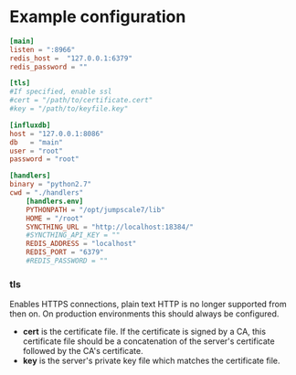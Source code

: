 # Example configuration

```toml
[main]
listen = ":8966"
redis_host =  "127.0.0.1:6379"
redis_password = ""

[tls]
#If specified, enable ssl
#cert = "/path/to/certificate.cert"
#key = "/path/to/keyfile.key"

[influxdb]
host = "127.0.0.1:8086"
db   = "main"
user = "root"
password = "root"

[handlers]
binary = "python2.7"
cwd = "./handlers"
    [handlers.env]
    PYTHONPATH = "/opt/jumpscale7/lib"
    HOME = "/root"
    SYNCTHING_URL = "http://localhost:18384/"
    #SYNCTHING_API_KEY = ""
    REDIS_ADDRESS = "localhost"
    REDIS_PORT = "6379"
    #REDIS_PASSWORD = ""
```

### tls
Enables HTTPS connections, plain text HTTP is no longer supported from then on.
On production environments this should always be configured.
* **cert** is the certificate file. 
If the certificate is signed by a CA, this certificate file should be a concatenation of the server's certificate followed by the CA's certificate.
* **key** is the server's private key file which matches the certificate file.

